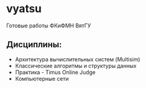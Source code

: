 # vyatsu
Готовые работы ФКиФМН ВятГУ

## Дисциплины:
- Архитектура вычислительных систем (Multisim)
- Классические алгоритмы и структуры данных
- Практика - Timus Online Judge
- Компьютерные сети
